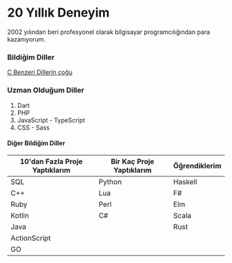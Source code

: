 <script setup>
import { VPTeamMembers } from 'vitepress/theme'

const members = [
  {
    avatar: 'https://avatars.githubusercontent.com/u/47606404?v=4',
    name: 'Cem Kaan',
    title: 'CemKaanGuru',
    links: [
      { icon: 'github', link: 'https://github.com/kaanguru/' },
      { icon: 'twitter', link: 'https://twitter.com/CemKaanGuru' }
    ]
  },
]
</script>

# 20 Yıllık Deneyim

2002 yılından beri profesyonel olarak bilgisayar programcılığından para kazanıyorum.

<VPTeamMembers size="medium" :members="members" />


### Bildiğim Diller

[C Benzeri Dillerin çoğu](https://en.wikipedia.org/wiki/List_of_C-family_programming_languages)

### Uzman Olduğum Diller

1. Dart
1. PHP
1. JavaScript - TypeScript
1. CSS - Sass

#### Diğer Bildiğim Diller

|  10'dan Fazla Proje Yaptıklarım| Bir Kaç Proje Yaptıklarım | Öğrendiklerim |
| -------------------------------| ------------------------- | ------------- |
|  SQL                           |   Python                  |  Haskell      |  
|  C++                           |   Lua                     |  F#           |
|  Ruby                          |   Perl                    |  Elm          |
|  Kotlin                        |   C#                      |  Scala        |
|  Java                          |                           |  Rust         |
|  ActionScript                  |                           |               |
|  GO                            |                           |               |
